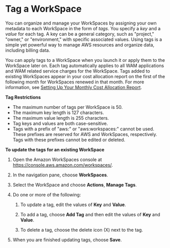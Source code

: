 # Tag a WorkSpace<a name="tag-workspaces"></a>

You can organize and manage your WorkSpaces by assigning your own metadata to each WorkSpace in the form of *tags*\. You specify a *key* and a *value* for each tag\. A key can be a general category, such as "project," "owner," or "environment," with specific associated values\. Using tags is a simple yet powerful way to manage AWS resources and organize data, including billing data\.

You can apply tags to a WorkSpace when you launch it or apply them to the WorkSpace later on\. Each tag automatically applies to all WAM applications and WAM related service charges for the WorkSpace\. Tags added to existing WorkSpaces appear in your cost allocation report on the first of the following month for WorkSpaces renewed in that month\. For more information, see [Setting Up Your Monthly Cost Allocation Report](http://docs.aws.amazon.com/awsaccountbilling/latest/aboutv2/configurecostallocreport.html)\.

**Tag Restrictions**
+ The maximum number of tags per WorkSpace is 50\.
+ The maximum key length is 127 characters\.
+ The maximum value length is 255 characters\.
+ Tag keys and values are both case\-sensitive\.
+ Tags with a prefix of "aws:" or "aws:workspaces:" cannot be used\. These prefixes are reserved for AWS and WorkSpaces, respectively\. Tags with these prefixes cannot be edited or deleted\.

**To update the tags for an existing WorkSpace**

1. Open the Amazon WorkSpaces console at [https://console\.aws\.amazon\.com/workspaces/](https://console.aws.amazon.com/workspaces/)\.

1. In the navigation pane, choose **WorkSpaces**\.

1. Select the WorkSpace and choose **Actions**, **Manage Tags**\.

1. Do one or more of the following:

   1. To update a tag, edit the values of **Key** and **Value**\.

   1. To add a tag, choose **Add Tag** and then edit the values of **Key** and **Value**\.

   1. To delete a tag, choose the delete icon \(X\) next to the tag\.

1. When you are finished updating tags, choose **Save**\.